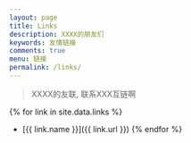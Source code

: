 ```yaml
---
layout: page
title: Links
description: XXXX的朋友们
keywords: 友情链接
comments: true
menu: 链接
permalink: /links/
---
```


> XXXX的友联, 联系XXX互链啊

{% for link in site.data.links %}
* [{{ link.name }}]({{ link.url }})
{% endfor %}
